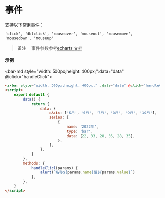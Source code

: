 # 事件

支持以下常用事件：

    'click', 'dblclick', 'mouseover', 'mouseout', 'mousemove', 'mousedown', 'mouseup'

> 备注： 事件参数参考[echarts 文档](https://echarts.apache.org/zh/api.html#events)

#### 示例

<bar-md style="width: 500px;height: 400px;":data="data" @click="handleClick"></bar-md>

<script>
    export default {
        data () {
            return {
                data: {
                    xAxis: ['5月', '6月', '7月', '8月', '9月', '10月'],
                    series: [
                        {
                            name: '2022年',
                            type: 'bar',
                            data: [22, 33, 28, 36, 28, 35]
                        },
                    ],
                }
            }
        },
        methods:{
            handleClick (params){
                alert(`名称${params.name}值${params.value}`)
            }
        }
    }
</script>

```html
<z-bar style="width: 500px;height: 400px;" :data="data" @click="handleClick"></z-bar>
<script>
    export default {
        data() {
            return {
                data: {
                    xAxis: ['5月', '6月', '7月', '8月', '9月', '10月'],
                    series: [
                        {
                            name: '2022年',
                            type: 'bar',
                            data: [22, 33, 28, 36, 28, 35],
                        },
                    ],
                },
            }
        },
        methods: {
            handleClick(params) {
                alert(`名称${params.name}值${params.value}`)
            },
        },
    }
</script>
```
